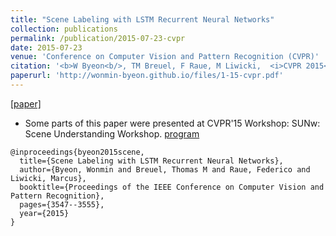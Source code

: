 ```yaml
---
title: "Scene Labeling with LSTM Recurrent Neural Networks"
collection: publications
permalink: /publication/2015-07-23-cvpr
date: 2015-07-23
venue: 'Conference on Computer Vision and Pattern Recognition (CVPR)'
citation: '<b>W Byeon<b/>, TM Breuel, F Raue, M Liwicki,  <i>CVPR 2015</i>'
paperurl: 'http://wonmin-byeon.github.io/files/1-15-cvpr.pdf'
---
```

[[paper]](https://www.cv-foundation.org/openaccess/content_cvpr_2015/papers/Byeon_Scene_Labeling_With_2015_CVPR_paper.pdf)

* Some parts of this paper were presented at CVPR'15 Workshop: SUNw: Scene Understanding Workshop. [program](http://sunw.csail.mit.edu/2015/posters.html)

```
@inproceedings{byeon2015scene,
  title={Scene Labeling with LSTM Recurrent Neural Networks},
  author={Byeon, Wonmin and Breuel, Thomas M and Raue, Federico and Liwicki, Marcus},
  booktitle={Proceedings of the IEEE Conference on Computer Vision and Pattern Recognition},
  pages={3547--3555},
  year={2015}
}
```